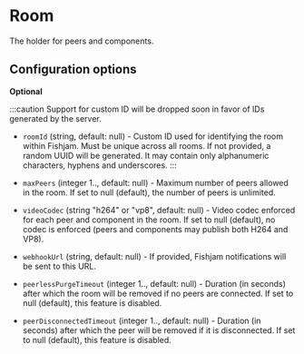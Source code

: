 # Room

The holder for peers and components.

## Configuration options

**Optional**

:::caution
  Support for custom ID will be dropped soon in favor of IDs generated by the server.

* `roomId` (string, default: null) - Custom ID used for identifying the room within Fishjam.
  Must be unique across all rooms. If not provided, a random UUID will be generated.
  It may contain only alphanumeric characters, hyphens and underscores.
:::

* `maxPeers` (integer 1.., default: null) - Maximum number of peers allowed in the room.
  If set to null (default), the number of peers is unlimited.

* `videoCodec` (string "h264" or "vp8", default: null) - Video codec enforced for each peer and component in the room.
  If set to null (default), no codec is enforced (peers and components may publish both H264 and VP8).

* `webhookUrl` (string, default: null) - If provided, Fishjam notifications will be sent to this URL.

* `peerlessPurgeTimeout` (integer 1.., default: null) - Duration (in seconds) after which the room
  will be removed if no peers are connected. If set to null (default), this feature is disabled.

* `peerDisconnectedTimeout` (integer 1.., default: null) - Duration (in seconds) after which the peer
  will be removed if it is disconnected. If set to null (default), this feature is disabled.
